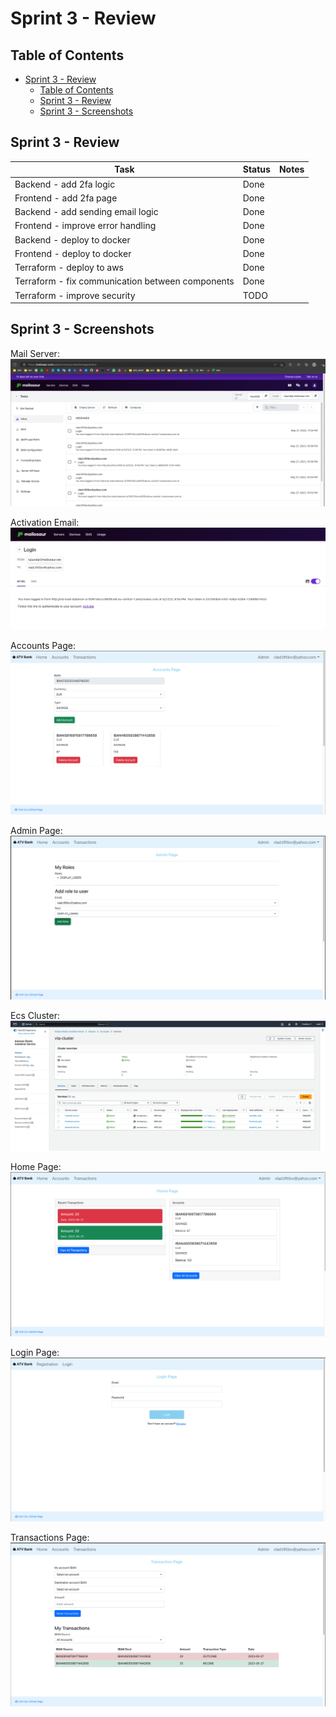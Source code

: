 # Sprint 3 - Review

## Table of Contents

- [Sprint 3 - Review](#sprint-3---review)
  - [Table of Contents](#table-of-contents)
  - [Sprint 3 - Review](#sprint-3---review-1)
  - [Sprint 3 - Screenshots](#sprint-3---screenshots)

## Sprint 3 - Review

| Task                                             | Status | Notes |
| ------------------------------------------------ | ------ | ----- |
| Backend - add 2fa logic                          | Done   |       |
| Frontend - add 2fa page                          | Done   |       |
| Backend - add sending email logic                | Done   |       |
| Frontend - improve error handling                | Done   |       |
| Backend - deploy to docker                       | Done   |       |
| Frontend - deploy to docker                      | Done   |       |
| Terraform - deploy to aws                        | Done   |       |
| Terraform - fix communication between components | Done   |       |
| Terraform - improve security                     | TODO   |       |

## Sprint 3 - Screenshots

Mail Server:
![](materials/sprint3/mailosaur.png)

Activation Email:
![](materials/sprint3/activation_email.png)

Accounts Page:
![](materials/sprint3/accounts_page.png)

Admin Page:
![](materials/sprint3/admin_page.png)

Ecs Cluster:
![](materials/sprint3/ecs_cluster.png)

Home Page:
![](materials/sprint3/home_page.png)

Login Page:
![](materials/sprint3/login_page.png)

Transactions Page:
![](materials/sprint3/transactions_page.png)
